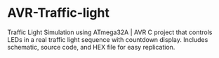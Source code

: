 # AVR-Traffic-light
Traffic Light Simulation using ATmega32A | AVR C project that controls LEDs in a real traffic light sequence with countdown display. Includes schematic, source code, and HEX file for easy replication.
